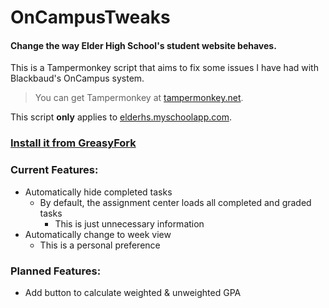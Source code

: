# OnCampusTweaks
#### Change the way Elder High School's student website behaves.

This is a Tampermonkey script that aims to fix some issues I have had with Blackbaud's OnCampus system.

> You can get Tampermonkey at [tampermonkey.net](https://www.tampermonkey.net/).

This script **only** applies to [elderhs.myschoolapp.com](elderhs.myschoolapp.com).

### [Install it from GreasyFork](https://greasyfork.org/en/scripts/395961-oncampustweaks)

### Current Features:   
-  Automatically hide completed tasks
    - By default, the assignment center loads all completed and graded tasks
        - This is just unnecessary information
- Automatically change to week view
    - This is a personal preference
    
### Planned Features:
- Add button to calculate weighted & unweighted GPA
